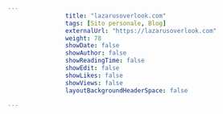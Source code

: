 ---
                title: "lazarusoverlook.com"
                tags: [Sito personale, Blog]
                externalUrl: "https://lazarusoverlook.com"
                weight: 78
                showDate: false
                showAuthor: false
                showReadingTime: false
                showEdit: false
                showLikes: false
                showViews: false
                layoutBackgroundHeaderSpace: false
                ---

